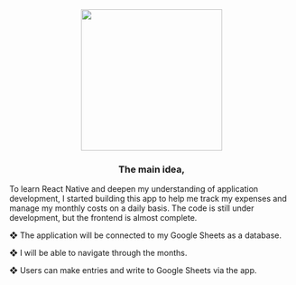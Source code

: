 <div id="header" align="center">
  <img src="https://github.com/VinLacer/Controle/blob/master/Example.gif" width="250"/>
</div>

###  <div align= "center"> **The main idea**,
 
To learn React Native and deepen my understanding of application development, I started building this app to help me track my expenses and manage my monthly costs on a daily basis. The code is still under development, but the frontend is almost complete.
  
❖ The application will be connected to my Google Sheets as a database.

❖ I will be able to navigate through the months.

❖ Users can make entries and write to Google Sheets via the app.


